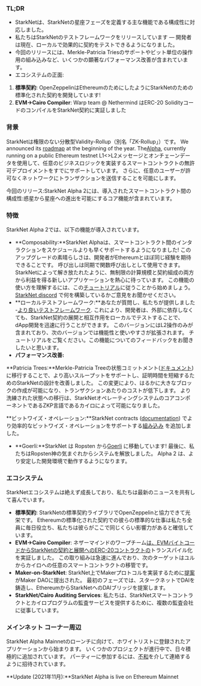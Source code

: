 ### TL;DR

* StarkNetは、StarkNetの星座フェーズを定義する主な機能である構成性に対応しました。
* 私たちはStarkNetのテストフレームワークをリリースしています — 開発者は現在、ローカルで効果的に契約をテストできるようになりました。
* 今回のリリースには、Merkle-Patricia Triesのサポートやビット単位の操作用の組み込みなど、いくつかの顕著なパフォーマンス改善が含まれています。
* エコシステムの正面:

1. **標準契約**: OpenZeppelinはEthereumのためにしたようにStarkNetのための標準化された契約を開発しています!
2. **EVM->Cairo Compiler**: Warp team @ Nethermind はERC-20 SolidityコードのコンパイルをStarkNet契約に実証しました

### 背景

StarkNetは権限のない分散型Validity-Rollup（別名「ZK-Rollup」）です。 We announced its [roadmap](https://medium.com/starkware/on-the-road-to-starknet-a-permissionless-stark-powered-l2-zk-rollup-83be53640880) at the beginning of the year. The[Alpha](https://medium.com/starkware/starknet-alpha-1-90c3348cca4f), currently running on a public Ethereum testnet L1<>L2メッセージとオンチェーンデータを使用して、任意のビジネスロジックを実装するスマートコントラクトの無許可デプロイメントをすでにサポートしています。 さらに、任意のユーザーが許可なくネットワークにトランザクションを送信することを可能にします。

今回のリリース:StarkNet Alpha 2には、導入されたスマートコントラクト間の構成性:惑星から星座への進出を可能にするコア機能が含まれています。

### 特徴

StarkNet Alpha 2では、以下の機能が導入されています。

* **Composability:**StarkNet Alphaは、スマートコントラクト間のインタラクションをスケジュールよりも早くサポートするようになりました! このアップグレードの素晴らしさは、開発者がEthereumとほぼ同じ経験を期待できることです。 呼び出しは同期で関数呼び出しとして使用できます。 StarkNetによって解き放たれたように、無制限の計算規模と契約組成の両方から利益を得る新しいアプリケーションを熱心に待っています。 この機能の使い方を理解するには、この[チュートリアル](https://www.cairo-lang.org/docs/hello_starknet/calling_contracts.html)に従うことから始めましょう。 [StarkNet discord](https://discord.gg/uJ9HZTUk2Y) で何を構築しているかご意見をお聞かせください。
* **ローカルテストフレームワーク:**あなたが質問し、私たちが提供しました -[より良いテストフレームワーク](https://github.com/starkware-libs/cairo-lang/tree/master/src/starkware/starknet/testing). これにより、開発者は、外部に依存しなくても、StarkNet契約の展開と相互作用をローカルでテストすることで、dApp開発を迅速に行うことができます。 このバージョンにはL2操作のみが含まれており、次のバージョンでは機能性と使いやすさが拡張されます。 チュートリアル[](https://www.cairo-lang.org/docs/hello_starknet/unit_tests.html)をご覧ください。この機能についてのフィードバックをお聞きしたいと思います。
* **パフォーマンス改善:**

**Patricia Trees:**Merkle-Patricia Treeの状態コミットメント([ドキュメント](https://github.com/starkware-libs/cairo-lang/blob/master/src/starkware/cairo/common/patricia_utils.py))に移行することで、より高いスループットをサポートし、証明時間を短縮するためのStarkNetの設計を改善しました。 この変更により、はるかに大きなブロックの作成が可能になり、トランザクションあたりのコストが低下します。 より洗練された状態への移行は、StarkNetオペレーティングシステムのコアコンポーネントであるZKP言語であるカイロによって可能になりました。

**ビットワイズ・オペレーション:**StarkNet contracts ([documentation](https://www.cairo-lang.org/docs/how_cairo_works/builtins.html)) でより効率的なビットワイズ・オペレーションをサポートする[組み込み](https://www.cairo-lang.org/docs/reference/common_library.html#common-library-bitwise) を追加しました。

* **Goerli:**StarkNet は Ropsten から[Goerli](https://goerli.etherscan.io/address/0xee02F29aE9A4988aE064940bF11954d6eafE26Ac) に移動しています! 最後に、私たちはRopsten神の気まぐれからシステムを解放しました。 Alpha 2 は、より安定した開発環境で動作するようになります。

### エコシステム

StarkNetエコシステムは絶えず成長しており、私たちは最新のニュースを共有して喜んでいます。

* **標準契約**: StarkNetの標準契約ライブラリでOpenZeppelinと協力できて光栄です。 Ethereumの標準化された契約での彼らの標準的な仕事は私たち全員に毎日役立ち、私たちは彼らがここで同じくらい影響力があると確信しています。
* **EVM->Cairo Compiler**: ネザーマインドのワープチーム[は、EVMバイトコードからStarkNetの契約と展開へのERC-20コントラクトの](https://medium.com/nethermind-eth/warp-your-way-to-starknet-ddd6856875e0)トランスパイル化を実証しました。 この取り組みは急速に進んでおり、次のターゲットはユルからカイロへの任意のスマートコントラクトの移管です。
* **Maker-on-StarkNet**: StarkNet上でMakerプロトコルを実装するために[提案](https://forum.makerdao.com/t/mip39c2-sp19-adding-the-starknet-engineering-core-unit-sne-001/9745)がMaker DAOに提出された。 最初のフェーズでは、スタークネットでDAIを鋳造し、EthereumからStarkNetへのDAIブリッジを提案します。
* **StarkNet/Cairo Auditing Services**: 私たちは、StarkNetスマートコントラクトとカイロプログラムの監査サービスを提供するために、複数の監査会社に従事しています。

### メインネット コーナー周辺

StarkNet Alpha Mainnetのローンチに向けて、ホワイトリストに登録されたアプリケーションから始まります。 いくつかのプロジェクトが進行中で、日々積極的に追加されています。 パーティーに参加するには、[不和](https://discord.gg/uJ9HZTUk2Y)を介して連絡するように招待されています。

**Update (2021年11月):**StarkNet Alpha is live on Ethereum Mainnet